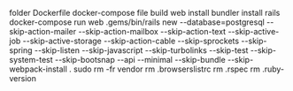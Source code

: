 folder
Dockerfile
docker-compose file
build web
install bundler
install rails
docker-compose run web .gems/bin/rails new --database=postgresql --skip-action-mailer --skip-action-mailbox --skip-action-text --skip-active-job --skip-active-storage --skip-action-cable --skip-sprockets --skip-spring --skip-listen --skip-javascript --skip-turbolinks --skip-test --skip-system-test --skip-bootsnap --api --minimal --skip-bundle --skip-webpack-install .
sudo rm -fr vendor
rm .browserslistrc
rm .rspec
rm .ruby-version
